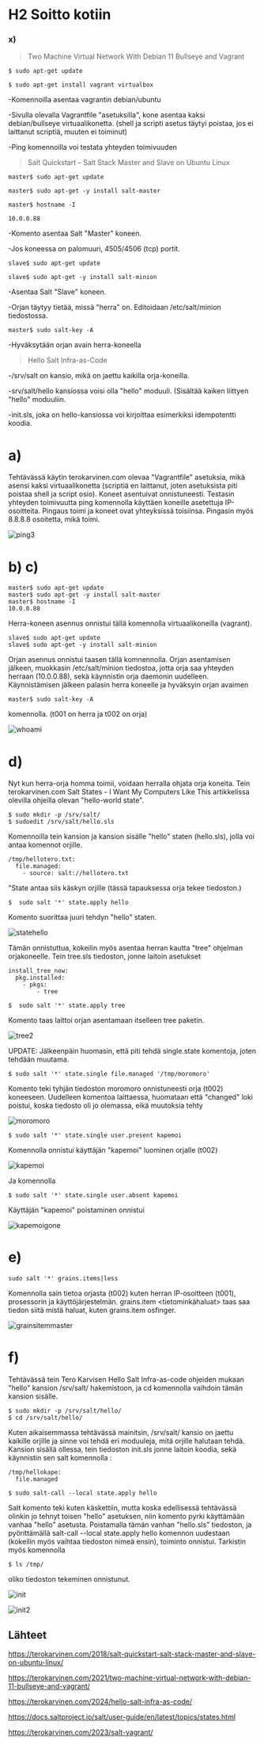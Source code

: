 # H2 Soitto kotiin

### x) 

> Two Machine Virtual Network With Debian 11 Bullseye and Vagrant
```
$ sudo apt-get update

$ sudo apt-get install vagrant virtualbox
```

-Komennoilla asentaa vagrantin debian/ubuntu

-Sivulla olevalla Vagrantfile "asetuksilla", kone asentaa kaksi debian/bullseye virtuaalikonetta. (shell ja scripti asetus täytyi poistaa, jos ei laittanut scriptiä, muuten ei toiminut)

-Ping komennoilla voi testata yhteyden toimivuuden

>Salt Quickstart – Salt Stack Master and Slave on Ubuntu Linux
```
master$ sudo apt-get update

master$ sudo apt-get -y install salt-master

master$ hostname -I

10.0.0.88
```
-Komento asentaa Salt "Master" koneen.

-Jos koneessa on palomuuri, 4505/4506 (tcp) portit.
```
slave$ sudo apt-get update

slave$ sudo apt-get -y install salt-minion
```
-Asentaa Salt "Slave" koneen.

-Orjan täytyy tietää, missä "herra" on. Editoidaan /etc/salt/minion tiedostossa.
```
master$ sudo salt-key -A
```
-Hyväksytään orjan avain herra-koneella

>Hello Salt Infra-as-Code

-/srv/salt on kansio, mikä on jaettu kaikilla orja-koneilla.

-srv/salt/hello kansiossa voisi olla "hello" moduuli. (Sisältää kaiken liittyen "hello" moduuliin.

-init.sls, joka on hello-kansiossa voi kirjoittaa esimerkiksi idempotentti koodia.

# a)

Tehtävässä käytin terokarvinen.com olevaa "Vagrantfile" asetuksia, mikä asensi kaksi virtuaalikonetta (scriptiä en laittanut, joten asetuksista piti poistaa shell ja script osio). Koneet asentuivat
onnistuneesti. Testasin yhteyden toimivuutta ping komennolla käyttäen koneille asetettuja IP-osoitteita. Pingaus toimi ja koneet ovat yhteyksissä toisiinsa. Pingasin myös 8.8.8.8 osoitetta, mikä toimi.

![ping3](https://github.com/Kapelul/palvelin-course/assets/165004665/c4536a87-cd47-46d2-b15d-4ebd34f7c318)

# b) c)
```
master$ sudo apt-get update
master$ sudo apt-get -y install salt-master
master$ hostname -I
10.0.0.88
```
Herra-koneen asennus onnistui tällä komennolla virtuaalikoneilla (vagrant). 
```
slave$ sudo apt-get update
slave$ sudo apt-get -y install salt-minion
```
Orjan asennus onnistui taasen tällä komnennolla. Orjan asentamisen jälkeen, muokkasin /etc/salt/minion tiedostoa, jotta orja saa yhteyden herraan (10.0.0.88), sekä käynnistin orja daemonin uudelleen. Käynnistämisen jälkeen
palasin herra koneelle ja hyväksyin orjan avaimen
```
master$ sudo salt-key -A
```
komennolla. (t001 on herra ja t002 on orja)

![whoami](https://github.com/Kapelul/palvelin-course/assets/165004665/12acfd44-52c7-457f-a3df-a07778ceb9d0)

# d)

Nyt kun herra-orja homma toimii, voidaan herralla ohjata orja koneita. Tein terokarvinen.com Salt States - I Want My Computers Like This artikkelissa olevilla ohjeilla olevan "hello-world  state".
```
$ sudo mkdir -p /srv/salt/
$ sudoedit /srv/salt/hello.sls
```
Komennoilla tein kansion ja kansion sisälle "hello" staten (hello.sls), jolla voi antaa komennot orjille.
```
/tmp/hellotero.txt:
  file.managed:
    - source: salt://hellotero.txt
```
"State antaa siis käskyn orjille (tässä tapauksessa orja tekee tiedoston.)
```
$  sudo salt '*' state.apply hello
```
Komento suorittaa juuri tehdyn "hello" staten.

![statehello](https://github.com/Kapelul/palvelin-course/assets/165004665/bedf8016-24f8-45ca-b95c-98b84a90eb24)

Tämän onnistuttua, kokeilin myös asentaa herran kautta "tree" ohjelman orjakoneelle. Tein tree.sls tiedoston, jonne laitoin asetukset
```
install_tree_now:
  pkg.installed:
    - pkgs:
        - tree
```
```
$  sudo salt '*' state.apply tree
```
Komento taas laittoi orjan asentamaan itselleen tree paketin.

![tree2](https://github.com/Kapelul/palvelin-course/assets/165004665/1c0c2fbb-4977-4d2b-a876-cfa9bdf99bdd)

UPDATE: Jälkeenpäin huomasin, että piti tehdä single.state komentoja, joten tehdään muutama.
```
$ sudo salt '*' state.single file.managed '/tmp/moromoro'
```
Komento teki tyhjän tiedoston moromoro onnistuneesti orja (t002) koneeseen. Uudelleen komentoa laittaessa, huomataan että "changed" loki poistui, koska tiedosto oli jo olemassa, eikä muutoksia tehty

![moromoro](https://github.com/Kapelul/palvelin-course/assets/165004665/44fa1e22-2aa4-4aa2-869b-5078e30dcbbf)

```
$ sudo salt '*' state.single user.present kapemoi
```
Komennolla onnistui käyttäjän "kapemoi" luominen orjalle (t002)

![kapemoi](https://github.com/Kapelul/palvelin-course/assets/165004665/ec09c9e5-3cfa-4610-8f41-233aa82bc0f5)

Ja komennolla
```
$ sudo salt '*' state.single user.absent kapemoi
```
Käyttäjän "kapemoi" poistaminen onnistui

![kapemoigone](https://github.com/Kapelul/palvelin-course/assets/165004665/093568ea-74f7-4820-9de1-d94fde976494)


# e)

```
sudo salt '*' grains.items|less
```
Komennolla sain tietoa orjasta (t002) kuten herran IP-osoitteen (t001), prosessorin ja käyttöjärjestelmän. grains.item <tietominkähaluat> taas saa tiedon siitä mistä haluat, kuten grains.item osfinger.

![grainsitemmaster](https://github.com/Kapelul/palvelin-course/assets/165004665/0ccea985-094c-4695-9af1-cd56af87be09)

# f)

Tehtävässä tein Tero Karvisen Hello Salt Infra-as-code ohjeiden mukaan "hello" kansion /srv/salt/ hakemistoon, ja cd komennolla vaihdoin tämän kansion sisälle.
```
$ sudo mkdir -p /srv/salt/hello/
$ cd /srv/salt/hello/
```
Kuten aikaisemmassa tehtävässä mainitsin, /srv/salt/ kansio on jaettu kaikille orjille ja sinne voi tehdä eri moduuleja, mitä orjille halutaan tehdä. Kansion sisällä ollessa, tein tiedoston init.sls jonne laitoin
koodia, sekä käynnistin sen salt komennolla : 
```
/tmp/hellokape:
  file.managed

$ sudo salt-call --local state.apply hello
```
Salt komento teki kuten käskettiin, mutta koska edellisessä tehtävässä olinkin jo tehnyt toisen "hello" asetuksen, niin komento pyrki käyttämään vanhaa "hello" asetusta. Poistamalla tämän vanhan "hello.sls" tiedoston,
ja pyörittämällä salt-call --local state.apply hello komennon uudestaan (kokeilin myös vaihtaa tiedoston nimeä ensin), toiminto onnistui. Tarkistin myös komennolla
```
$ ls /tmp/
```
oliko tiedoston tekeminen onnistunut.

![init](https://github.com/Kapelul/palvelin-course/assets/165004665/9af552cf-0f4b-4803-84e3-b79ea0ce4913)

![init2](https://github.com/Kapelul/palvelin-course/assets/165004665/df93c0dc-5e6a-4857-a420-bfdac2f16265)


## Lähteet
https://terokarvinen.com/2018/salt-quickstart-salt-stack-master-and-slave-on-ubuntu-linux/

https://terokarvinen.com/2021/two-machine-virtual-network-with-debian-11-bullseye-and-vagrant/

https://terokarvinen.com/2024/hello-salt-infra-as-code/

https://docs.saltproject.io/salt/user-guide/en/latest/topics/states.html

https://terokarvinen.com/2023/salt-vagrant/





